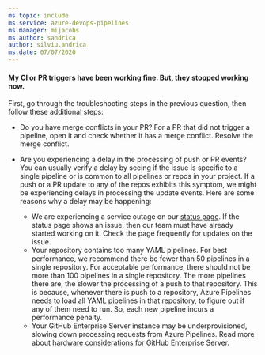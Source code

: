 ```yaml
---
ms.topic: include
ms.service: azure-devops-pipelines
ms.manager: mijacobs
ms.author: sandrica
author: silviu.andrica
ms.date: 07/07/2020
---
```


#### My CI or PR triggers have been working fine. But, they stopped working now.

First, go through the troubleshooting steps in the previous question, then follow these additional steps:

* Do you have merge conflicts in your PR? For a PR that did not trigger a pipeline, open it and check whether it has a merge conflict. Resolve the merge conflict.

* Are you experiencing a delay in the processing of push or PR events? You can usually verify a delay by seeing if the issue is specific to a single pipeline or is common to all pipelines or repos in your project. If a push or a PR update to any of the repos exhibits this symptom, we might be experiencing delays in processing the update events. Here are some reasons why a delay may be happening:
  * We are experiencing a service outage on our [status page](https://status.dev.azure.com/). If the status page shows an issue, then our team must have already started working on it. Check the page frequently for updates on the issue.
  * Your repository contains too many YAML pipelines. For best performance, we recommend there be fewer than 50 pipelines in a single repository. For acceptable performance, there should not be more than 100 pipelines in a single repository. The more pipelines there are, the slower the processing of a push to that repository. This is because, whenever there is push to a repository, Azure Pipelines needs to load all YAML pipelines in that repository, to figure out if any of them need to run. So, each new pipeline incurs a performance penalty.
  * Your GitHub Enterprise Server instance may be underprovisioned, slowing down processing requests from Azure Pipelines. Read more about [hardware considerations](https://docs.github.com/en/enterprise-server@3.8/admin/installation/setting-up-a-github-enterprise-server-instance/installing-github-enterprise-server-on-azure#hardware-considerations) for GitHub Enterprise Server.
